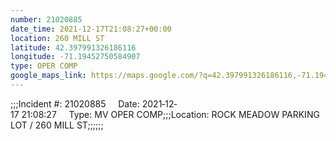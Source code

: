 ```yaml
---
number: 21020885
date_time: 2021-12-17T21:08:27+00:00
location: 260 MILL ST
latitude: 42.397991326186116
longitude: -71.19452750584907
type: OPER COMP
google_maps_link: https://maps.google.com/?q=42.397991326186116,-71.19452750584907
---
```


;;;Incident #: 21020885     Date: 2021‐12‐17 21:08:27     Type: MV OPER COMP;;;Location: ROCK MEADOW PARKING LOT / 260 MILL ST;;;;;;
